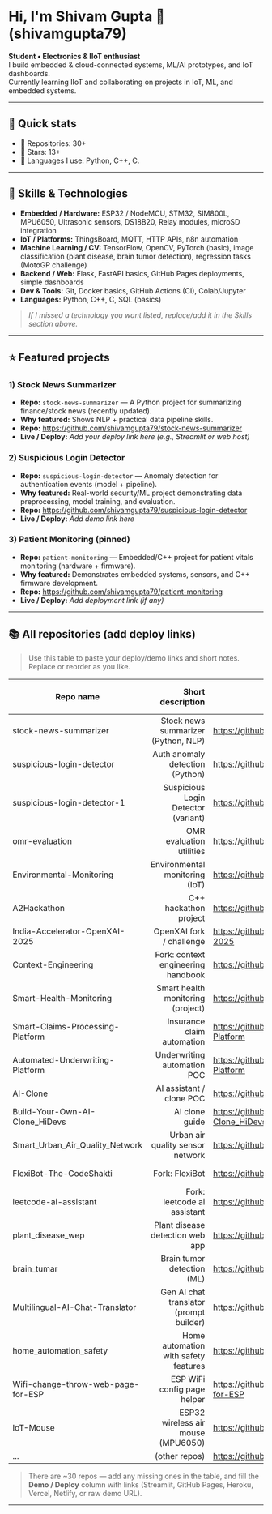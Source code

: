 # Hi, I'm Shivam Gupta 👋 (shivamgupta79)

**Student • Electronics & IIoT enthusiast**  
I build embedded & cloud-connected systems, ML/AI prototypes, and IoT dashboards.  
Currently learning IIoT and collaborating on projects in IoT, ML, and embedded systems.

---

## 🔭 Quick stats
- 🔸 Repositories: 30+  
- 🔸 Stars: 13+  
- 🔸 Languages I use: Python, C++, C.

---

## 🧰 Skills & Technologies
- **Embedded / Hardware:** ESP32 / NodeMCU, STM32, SIM800L, MPU6050, Ultrasonic sensors, DS18B20, Relay modules, microSD integration  
- **IoT / Platforms:** ThingsBoard, MQTT, HTTP APIs, n8n automation  
- **Machine Learning / CV:** TensorFlow, OpenCV, PyTorch (basic), image classification (plant disease, brain tumor detection), regression tasks (MotoGP challenge)  
- **Backend / Web:** Flask, FastAPI basics, GitHub Pages deployments, simple dashboards  
- **Dev & Tools:** Git, Docker basics, GitHub Actions (CI), Colab/Jupyter
- **Languages:** Python, C++, C, SQL (basics)

> *If I missed a technology you want listed, replace/add it in the Skills section above.*

---

## ⭐ Featured projects
### 1) **Stock News Summarizer**
- **Repo:** `stock-news-summarizer` — A Python project for summarizing finance/stock news (recently updated).
- **Why featured:** Shows NLP + practical data pipeline skills.
- **Repo:** https://github.com/shivamgupta79/stock-news-summarizer
- **Live / Deploy:** _Add your deploy link here (e.g., Streamlit or web host)_

### 2) **Suspicious Login Detector**
- **Repo:** `suspicious-login-detector` — Anomaly detection for authentication events (model + pipeline).
- **Why featured:** Real-world security/ML project demonstrating data preprocessing, model training, and evaluation.
- **Repo:** https://github.com/shivamgupta79/suspicious-login-detector
- **Live / Deploy:** _Add demo link here_

### 3) **Patient Monitoring (pinned)**
- **Repo:** `patient-monitoring` — Embedded/C++ project for patient vitals monitoring (hardware + firmware).
- **Why featured:** Demonstrates embedded systems, sensors, and C++ firmware development.
- **Repo:** https://github.com/shivamgupta79/patient-monitoring
- **Live / Deploy:** _Add deployment link (if any)_

---

## 📚 All repositories (add deploy links)
> Use this table to paste your deploy/demo links and short notes. Replace or reorder as you like.

| Repo name | Short description | Repo link | Demo / Deploy |
|---|---:|---|---|
| stock-news-summarizer | Stock news summarizer (Python, NLP) | https://github.com/shivamgupta79/stock-news-summarizer | _paste demo link_ |
| suspicious-login-detector | Auth anomaly detection (Python) | https://github.com/shivamgupta79/suspicious-login-detector | _paste demo link_ |
| suspicious-login-detector-1 | Suspicious Login Detector (variant) | https://github.com/shivamgupta79/suspicious-login-detector-1 | _paste demo link_ |
| omr-evaluation | OMR evaluation utilities | https://github.com/shivamgupta79/omr-evaluation | _paste demo link_ |
| Environmental-Monitoring | Environmental monitoring (IoT) | https://github.com/shivamgupta79/Environmental-Monitoring | _paste demo link_ |
| A2Hackathon | C++ hackathon project | https://github.com/shivamgupta79/A2Hackathon | _paste demo link_ |
| India-Accelerator-OpenXAI-2025 | OpenXAI fork / challenge | https://github.com/shivamgupta79/India-Accelerator-OpenXAI-2025 | _paste link_ |
| Context-Engineering | Fork: context engineering handbook | https://github.com/shivamgupta79/Context-Engineering | _paste link_ |
| Smart-Health-Monitoring | Smart health monitoring (project) | https://github.com/shivamgupta79/Smart-Health-Monitoring | _paste demo link_ |
| Smart-Claims-Processing-Platform | Insurance claim automation | https://github.com/shivamgupta79/Smart-Claims-Processing-Platform | _paste link_ |
| Automated-Underwriting-Platform | Underwriting automation POC | https://github.com/shivamgupta79/Automated-Underwriting-Platform | _paste link_ |
| AI-Clone | AI assistant / clone POC | https://github.com/shivamgupta79/AI-Clone | _paste link_ |
| Build-Your-Own-AI-Clone_HiDevs | AI clone guide | https://github.com/shivamgupta79/Build-Your-Own-AI-Clone_HiDevs | _paste link_ |
| Smart_Urban_Air_Quality_Network | Urban air quality sensor network | https://github.com/shivamgupta79/Smart_Urban_Air_Quality_Network | _paste link_ |
| FlexiBot-The-CodeShakti | Fork: FlexiBot | https://github.com/shivamgupta79/FlexiBot-The-CodeShakti | _paste link_ |
| leetcode-ai-assistant | Fork: leetcode ai assistant | https://github.com/shivamgupta79/leetcode-ai-assistant | _paste link_ |
| plant_disease_wep | Plant disease detection web app | https://github.com/shivamgupta79/plant_disease_wep | _paste link_ |
| brain_tumar | Brain tumor detection (ML) | https://github.com/shivamgupta79/brain_tumar | _paste link_ |
| Multilingual-AI-Chat-Translator | Gen AI chat translator (prompt builder) | https://github.com/shivamgupta79/Multilingual-AI-Chat-Translator | _paste link_ |
| home_automation_safety | Home automation with safety features | https://github.com/shivamgupta79/home_automation_safety | _paste link_ |
| Wifi-change-throw-web-page-for-ESP | ESP WiFi config page helper | https://github.com/shivamgupta79/Wifi-change-throw-web-page-for-ESP | _paste link_ |
| IoT-Mouse | ESP32 wireless air mouse (MPU6050) | https://github.com/shivamgupta79/IoT-Mouse | _paste link_ |
| ... | (other repos) | https://github.com/shivamgupta79 | _paste_ |

> There are ~30 repos — add any missing ones in the table, and fill the **Demo / Deploy** column with links (Streamlit, GitHub Pages, Heroku, Vercel, Netlify, or raw demo URL).

---
